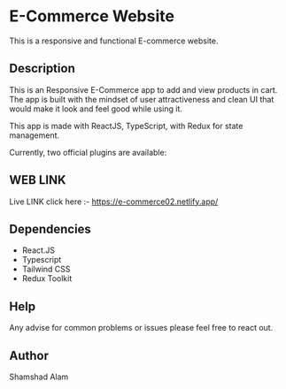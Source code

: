 # E-Commerce Website

This is a responsive and functional E-commerce website.

## Description

This is an Responsive E-Commerce  app to add and view products in cart.
The app is built with the mindset of user attractiveness and clean UI that would make it look and feel good while using it.

This app is made with ReactJS, TypeScript, with Redux for state management. 

Currently, two official plugins are available:

## WEB LINK
Live LINK click here :- https://e-commerce02.netlify.app/


## Dependencies
- React.JS
- Typescript
- Tailwind CSS
- Redux Toolkit

## Help

Any advise for common problems or issues please feel free to react out.

## Author

Shamshad Alam

